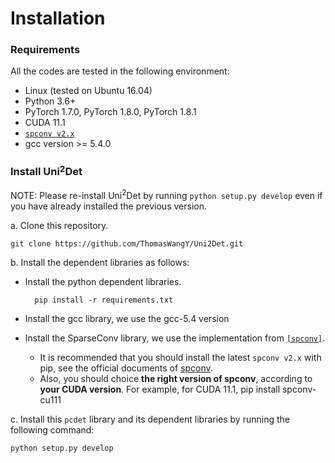 # Installation

### Requirements
All the codes are tested in the following environment:
* Linux (tested on Ubuntu 16.04)
* Python 3.6+
* PyTorch 1.7.0, PyTorch 1.8.0, PyTorch 1.8.1
* CUDA 11.1
* [`spconv v2.x`](https://github.com/traveller59/spconv)
* gcc version >= 5.4.0


### Install Uni$^2$Det
NOTE: Please re-install Uni$^2$Det by running `python setup.py develop` even if you have already installed the previous version.

a. Clone this repository.
```shell
git clone https://github.com/ThomasWangY/Uni2Det.git
```

b. Install the dependent libraries as follows:

* Install the python dependent libraries.
  ```shell
    pip install -r requirements.txt 
  ```

* Install the gcc library, we use the gcc-5.4 version

* Install the SparseConv library, we use the implementation from [`[spconv]`](https://github.com/traveller59/spconv). 
    * It is recommended that you should install the latest `spconv v2.x` with pip, see the official documents of [spconv](https://github.com/traveller59/spconv).
    * Also, you should choice **the right version of spconv**, according to **your CUDA version**. For example, for CUDA 11.1, pip install spconv-cu111

c. Install this `pcdet` library and its dependent libraries by running the following command:
```shell
python setup.py develop
```
